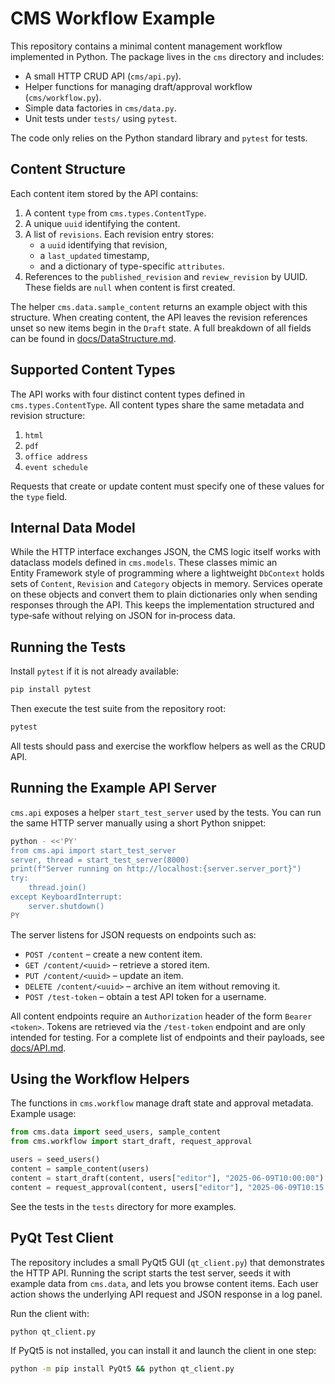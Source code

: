 # CMS Workflow Example

This repository contains a minimal content management workflow implemented in Python. The package lives in the `cms` directory and includes:

- A small HTTP CRUD API (`cms/api.py`).
- Helper functions for managing draft/approval workflow (`cms/workflow.py`).
- Simple data factories in `cms/data.py`.
- Unit tests under `tests/` using `pytest`.

The code only relies on the Python standard library and `pytest` for tests.

## Content Structure

Each content item stored by the API contains:

1. A content `type` from `cms.types.ContentType`.
2. A unique `uuid` identifying the content.
3. A list of `revisions`. Each revision entry stores:
   - a `uuid` identifying that revision,
   - a `last_updated` timestamp,
   - and a dictionary of type-specific `attributes`.
4. References to the `published_revision` and `review_revision` by UUID. These
   fields are ``null`` when content is first created.

The helper `cms.data.sample_content` returns an example object with this
structure. When creating content, the API leaves the revision references
unset so new items begin in the ``Draft`` state. A full breakdown of all
fields can be found in
[docs/DataStructure.md](docs/DataStructure.md).

## Supported Content Types

The API works with four distinct content types defined in `cms.types.ContentType`.
All content types share the same metadata and revision structure:

1. `html`
2. `pdf`
3. `office address`
4. `event schedule`

Requests that create or update content must specify one of these values for the
`type` field.

## Internal Data Model

While the HTTP interface exchanges JSON, the CMS logic itself works with
dataclass models defined in `cms.models`.  These classes mimic an
Entity&nbsp;Framework style of programming where a lightweight
`DbContext` holds sets of `Content`, `Revision` and `Category` objects in
memory.  Services operate on these objects and convert them to plain
dictionaries only when sending responses through the API.  This keeps the
implementation structured and type‑safe without relying on JSON for
in‑process data.

## Running the Tests

Install `pytest` if it is not already available:

```bash
pip install pytest
```

Then execute the test suite from the repository root:

```bash
pytest
```

All tests should pass and exercise the workflow helpers as well as the CRUD API.

## Running the Example API Server

`cms.api` exposes a helper `start_test_server` used by the tests. You can run the same HTTP server manually using a short Python snippet:

```bash
python - <<'PY'
from cms.api import start_test_server
server, thread = start_test_server(8000)
print(f"Server running on http://localhost:{server.server_port}")
try:
    thread.join()
except KeyboardInterrupt:
    server.shutdown()
PY
```

The server listens for JSON requests on endpoints such as:

- `POST /content` – create a new content item.
- `GET /content/<uuid>` – retrieve a stored item.
- `PUT /content/<uuid>` – update an item.
- `DELETE /content/<uuid>` – archive an item without removing it.
- `POST /test-token` – obtain a test API token for a username.

All content endpoints require an `Authorization` header of the form `Bearer <token>`.
Tokens are retrieved via the `/test-token` endpoint and are only intended for testing.
For a complete list of endpoints and their payloads, see [docs/API.md](docs/API.md).

## Using the Workflow Helpers

The functions in `cms.workflow` manage draft state and approval metadata. Example usage:

```python
from cms.data import seed_users, sample_content
from cms.workflow import start_draft, request_approval

users = seed_users()
content = sample_content(users)
content = start_draft(content, users["editor"], "2025-06-09T10:00:00")
content = request_approval(content, users["editor"], "2025-06-09T10:15:00")
```

See the tests in the `tests` directory for more examples.

## PyQt Test Client

The repository includes a small PyQt5 GUI (`qt_client.py`) that demonstrates the
HTTP API. Running the script starts the test server, seeds it with example data
from `cms.data`, and lets you browse content items. Each user action shows the
underlying API request and JSON response in a log panel.

Run the client with:

```bash
python qt_client.py
```

If PyQt5 is not installed, you can install it and launch the client in one step:

```bash
python -m pip install PyQt5 && python qt_client.py
```
